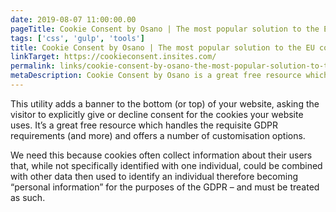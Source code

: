 ```yaml
---
date: 2019-08-07 11:00:00.00
pageTitle: Cookie Consent by Osano | The most popular solution to the EU cookie law
tags: ['css', 'gulp', 'tools']
title: Cookie Consent by Osano | The most popular solution to the EU cookie law
linkTarget: https://cookieconsent.insites.com/
permalink: links/cookie-consent-by-osano-the-most-popular-solution-to-the-eu-cookie-law/index.html
metaDescription: Cookie Consent by Osano is a great free resource which handles the requisite GDPR requirements (and more) and offers a number of customisation options.
---
```


This utility adds a banner to the bottom (or top) of your website, asking the visitor to explicitly give or decline consent for the cookies your website uses. It’s a great free resource which handles the requisite GDPR requirements (and more) and offers a number of customisation options.

We need this because cookies often collect information about their users that, while not specifically identified with one individual, could be combined with other data then used to identify an individual therefore becoming “personal information” for the purposes of the GDPR – and must be treated as such.
